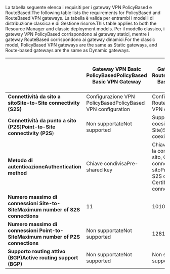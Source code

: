 <span data-ttu-id="aa456-101">La tabella seguente elenca i requisiti per i gateway VPN PolicyBased e RouteBased.</span><span class="sxs-lookup"><span data-stu-id="aa456-101">The following table lists the requirements for PolicyBased and RouteBased VPN gateways.</span></span> <span data-ttu-id="aa456-102">La tabella è valida per entrambi i modelli di distribuzione classica e di Gestione risorse.</span><span class="sxs-lookup"><span data-stu-id="aa456-102">This table applies to both the Resource Manager and classic deployment models.</span></span> <span data-ttu-id="aa456-103">Per il modello classico, i gateway VPN PolicyBased corrispondono ai gateway statici, mentre i gateway RouteBased corrispondono ai gateway dinamici.</span><span class="sxs-lookup"><span data-stu-id="aa456-103">For the classic model, PolicyBased VPN gateways are the same as Static gateways, and Route-based gateways are the same as Dynamic gateways.</span></span>

|  | <span data-ttu-id="aa456-104">**Gateway VPN Basic PolicyBased**</span><span class="sxs-lookup"><span data-stu-id="aa456-104">**PolicyBased Basic VPN Gateway**</span></span> | <span data-ttu-id="aa456-105">**Gateway VPN Basic RouteBased**</span><span class="sxs-lookup"><span data-stu-id="aa456-105">**RouteBased Basic VPN Gateway**</span></span> | <span data-ttu-id="aa456-106">**Gateway VPN Standard RouteBased**</span><span class="sxs-lookup"><span data-stu-id="aa456-106">**RouteBased Standard VPN Gateway**</span></span> | <span data-ttu-id="aa456-107">**Gateway VPN High Performance RouteBased**</span><span class="sxs-lookup"><span data-stu-id="aa456-107">**RouteBased High Performance VPN Gateway**</span></span> |
| --- | --- | --- | --- | --- |
| <span data-ttu-id="aa456-108">**Connettività da sito a sito**</span><span class="sxs-lookup"><span data-stu-id="aa456-108">**Site-to-Site connectivity   (S2S)**</span></span> |<span data-ttu-id="aa456-109">Configurazione VPN PolicyBased</span><span class="sxs-lookup"><span data-stu-id="aa456-109">PolicyBased VPN configuration</span></span> |<span data-ttu-id="aa456-110">Configurazione VPN RouteBased</span><span class="sxs-lookup"><span data-stu-id="aa456-110">RouteBased VPN configuration</span></span> |<span data-ttu-id="aa456-111">Configurazione VPN RouteBased</span><span class="sxs-lookup"><span data-stu-id="aa456-111">RouteBased VPN configuration</span></span> |<span data-ttu-id="aa456-112">Configurazione VPN RouteBased</span><span class="sxs-lookup"><span data-stu-id="aa456-112">RouteBased VPN configuration</span></span> |
| <span data-ttu-id="aa456-113">**Connettività da punto a sito (P2S**)</span><span class="sxs-lookup"><span data-stu-id="aa456-113">**Point-to-Site connectivity (P2S**)</span></span> |<span data-ttu-id="aa456-114">Non supportate</span><span class="sxs-lookup"><span data-stu-id="aa456-114">Not supported</span></span> |<span data-ttu-id="aa456-115">Supportato (può coesistere con Site-to-Site)</span><span class="sxs-lookup"><span data-stu-id="aa456-115">Supported (Can coexist with S2S)</span></span> |<span data-ttu-id="aa456-116">Supportato (può coesistere con Site-to-Site)</span><span class="sxs-lookup"><span data-stu-id="aa456-116">Supported (Can coexist with S2S)</span></span> |<span data-ttu-id="aa456-117">Supportato (può coesistere con Site-to-Site)</span><span class="sxs-lookup"><span data-stu-id="aa456-117">Supported (Can coexist with S2S)</span></span> |
| <span data-ttu-id="aa456-118">**Metodo di autenticazione**</span><span class="sxs-lookup"><span data-stu-id="aa456-118">**Authentication method**</span></span> |<span data-ttu-id="aa456-119">Chiave condivisa</span><span class="sxs-lookup"><span data-stu-id="aa456-119">Pre-shared key</span></span> |<span data-ttu-id="aa456-120">Chiave precondivisa per la connettività da sito a sito, Certificati per la connettività da punto a sito</span><span class="sxs-lookup"><span data-stu-id="aa456-120">Pre-shared key for S2S connectivity, Certificates for P2S connectivity</span></span> |<span data-ttu-id="aa456-121">Chiave precondivisa per la connettività da sito a sito, Certificati per la connettività da punto a sito</span><span class="sxs-lookup"><span data-stu-id="aa456-121">Pre-shared key for S2S connectivity, Certificates for P2S connectivity</span></span> |<span data-ttu-id="aa456-122">Chiave precondivisa per la connettività da sito a sito, Certificati per la connettività da punto a sito</span><span class="sxs-lookup"><span data-stu-id="aa456-122">Pre-shared key for S2S connectivity, Certificates for P2S connectivity</span></span> |
| <span data-ttu-id="aa456-123">**Numero massimo di connessioni Site-to-Site**</span><span class="sxs-lookup"><span data-stu-id="aa456-123">**Maximum number of S2S connections**</span></span> |<span data-ttu-id="aa456-124">1</span><span class="sxs-lookup"><span data-stu-id="aa456-124">1</span></span> |<span data-ttu-id="aa456-125">10</span><span class="sxs-lookup"><span data-stu-id="aa456-125">10</span></span> |<span data-ttu-id="aa456-126">10</span><span class="sxs-lookup"><span data-stu-id="aa456-126">10</span></span> |<span data-ttu-id="aa456-127">30</span><span class="sxs-lookup"><span data-stu-id="aa456-127">30</span></span> |
| <span data-ttu-id="aa456-128">**Numero massimo di connessioni Point-to-Site**</span><span class="sxs-lookup"><span data-stu-id="aa456-128">**Maximum number of P2S connections**</span></span> |<span data-ttu-id="aa456-129">Non supportate</span><span class="sxs-lookup"><span data-stu-id="aa456-129">Not supported</span></span> |<span data-ttu-id="aa456-130">128</span><span class="sxs-lookup"><span data-stu-id="aa456-130">128</span></span> |<span data-ttu-id="aa456-131">128</span><span class="sxs-lookup"><span data-stu-id="aa456-131">128</span></span> |<span data-ttu-id="aa456-132">128</span><span class="sxs-lookup"><span data-stu-id="aa456-132">128</span></span> |
| <span data-ttu-id="aa456-133">**Supporto routing attivo (BGP)**</span><span class="sxs-lookup"><span data-stu-id="aa456-133">**Active routing support (BGP)**</span></span> |<span data-ttu-id="aa456-134">Non supportate</span><span class="sxs-lookup"><span data-stu-id="aa456-134">Not supported</span></span> |<span data-ttu-id="aa456-135">Non supportate</span><span class="sxs-lookup"><span data-stu-id="aa456-135">Not supported</span></span> |<span data-ttu-id="aa456-136">Supportato</span><span class="sxs-lookup"><span data-stu-id="aa456-136">Supported</span></span> |<span data-ttu-id="aa456-137">Supportato</span><span class="sxs-lookup"><span data-stu-id="aa456-137">Supported</span></span> |


